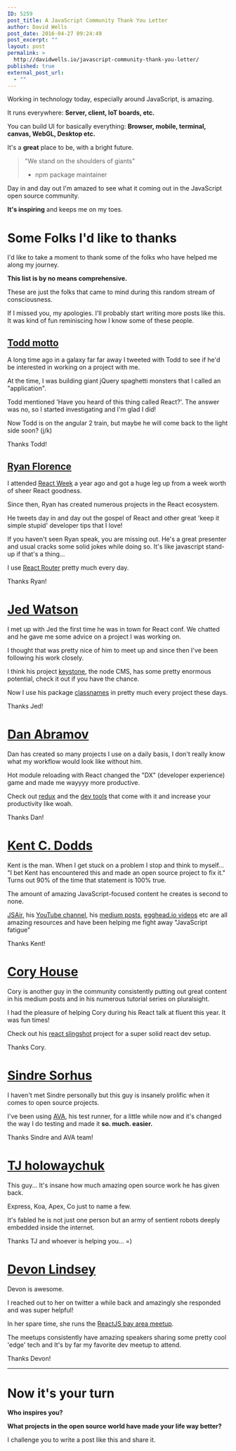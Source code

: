 ```yaml
---
ID: 5259
post_title: A JavaScript Community Thank You Letter
author: David Wells
post_date: 2016-04-27 09:24:49
post_excerpt: ""
layout: post
permalink: >
  http://davidwells.io/javascript-community-thank-you-letter/
published: true
external_post_url:
  - ""
---
```

Working in technology today, especially around JavaScript, is amazing.

It runs everywhere: **Server, client, IoT boards, etc.**

You can build UI for basically everything: **Browser, mobile, terminal, canvas, WebGL, Desktop etc.**

It's a **great** place to be, with a bright future.

> "We stand on the shoulders of giants"
> - npm package maintainer 

Day in and day out I'm amazed to see what it coming out in the JavaScript open source community. 

**It's inspiring** and keeps me on my toes.

# Some Folks I'd like to thanks

I'd like to take a moment to thank some of the folks who have helped me along my journey. 

**This list is by no means comprehensive.**

These are just the folks that came to mind during this random stream of consciousness.

If I missed you, my apologies. I'll probably start writing more posts like this. It was kind of fun reminiscing how I know some of these people.

## [Todd motto](https://twitter.com/toddmotto)

A long time ago in a galaxy far far away I tweeted with Todd to see if he'd be interested in working on a project with me.

At the time, I was building giant jQuery spaghetti monsters that I called an "application".

Todd mentioned 'Have you heard of this thing called React?'. The answer was no, so I started investigating and I'm glad I did!

Now Todd is on the angular 2 train, but maybe he will come back to the light side soon? (j/k)

Thanks Todd!

## [Ryan Florence](https://twitter.com/ryanflorence)

I attended [React Week](https://reactweek.com/) a year ago and got a huge leg up from a week worth of sheer React goodness.

Since then, Ryan has created numerous projects in the React ecosystem. 

He tweets day in and day out the gospel of React and other great 'keep it simple stupid' developer tips that I love!

If you haven't seen Ryan speak, you are missing out. He's a great presenter and usual cracks some solid jokes while doing so. It's like javascript stand-up if that's a thing...

I use [React Router](https://github.com/reactjs/react-router) pretty much every day.

Thanks Ryan!

# [Jed Watson](https://twitter.com/jedwatson)

I met up with Jed the first time he was in town for React conf. We chatted and he gave me some advice on a project I was working on.

I thought that was pretty nice of him to meet up and since then I've been following his work closely. 

I think his project [keystone](https://github.com/keystonejs/keystone), the node CMS, has some pretty enormous potential, check it out if you have the chance.

Now I use his package [classnames](https://github.com/JedWatson/classnames) in pretty much every project these days.

Thanks Jed!

#  [Dan Abramov](https://twitter.com/dan_abramov)

Dan has created so many projects I use on a daily basis, I don't really know what my workflow would look like without him.

Hot module reloading with React changed the "DX" (developer experience) game and made me wayyyy more productive.

Check out [redux](https://github.com/reactjs/redux) and the [dev tools](https://github.com/gaearon/redux-devtools) that come with it and increase your productivity like woah.

Thanks Dan!

#  [Kent C. Dodds](https://twitter.com/kentcdodds)

Kent is the man. When I get stuck on a problem I stop and think to myself... "I bet Kent has encountered this and made an open source project to fix it." Turns out 90% of the time that statement is 100% true.

The amount of amazing JavaScript-focused content he creates is second to none.

[JSAir](https://javascriptair.com/), his [YouTube channel](https://www.youtube.com/channel/UCz-BYvuntVRt_VpfR6FKXJw), his [medium posts](https://medium.com/@kentcdodds), [egghead.io videos](https://egghead.io/instructors/kentcdodds) etc are all amazing resources and have been helping me fight away "JavaScript fatigue"

Thanks Kent!

#  [Cory House](https://twitter.com/housecor)

Cory is another guy in the community consistently putting out great content in his medium posts and in his numerous tutorial series on pluralsight.

I had the pleasure of helping Cory during his React talk at fluent this year. It was fun times!

Check out his [react slingshot](https://github.com/coryhouse/react-slingshot) project for a super solid react dev setup.

Thanks Cory.

#  [Sindre Sorhus](https://twitter.com/sindresorhus)

I haven't met Sindre personally but this guy is insanely prolific when it comes to open source projects.

I've been using [AVA](https://github.com/sindresorhus/ava), his test runner, for a little while now and it's changed the way I do testing and made it **so. much. easier.**

Thanks Sindre and AVA team!

#  [TJ holowaychuk](https://twitter.com/tjholowaychuk)

This guy... It's insane how much amazing open source work he has given back.

Express, Koa, Apex, Co just to name a few.

It's fabled he is not just one person but an army of sentient robots deeply embedded inside the internet.

Thanks TJ and whoever is helping you... =)

# [Devon Lindsey](https://twitter.com/devonbl)

Devon is awesome. 

I reached out to her on twitter a while back and amazingly she responded and was super helpful!

In her spare time, she runs the [ReactJS bay area meetup](http://www.meetup.com/ReactJS-San-Francisco/). 

The meetups consistently have amazing speakers sharing some pretty cool 'edge' tech and It's by far my favorite dev meetup to attend.

Thanks Devon!

----

#  Now it's your turn

**Who inspires you?**

**What projects in the open source world have made your life way better?**

I challenge you to write a post like this and share it.